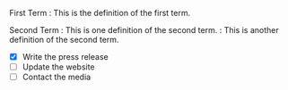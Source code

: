 First Term
: This is the definition of the first term.

Second Term
: This is one definition of the second term.
: This is another definition of the second term.


- [x] Write the press release
- [ ] Update the website
- [ ] Contact the media
